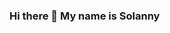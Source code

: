### Hi there 👋 My name is Solanny

<!--
**sola-11/sola-11** is a ✨ _special_ ✨ repository because its `README.md` (this file) appears on your GitHub profile.

Repositorio de Github 
